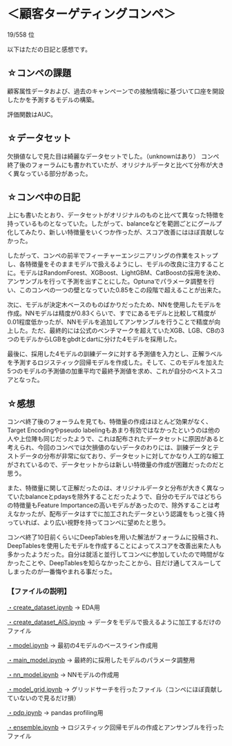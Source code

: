 # ＜顧客ターゲティングコンペ＞
19/558 位

以下はただの日記と感想です。
## ☆コンペの課題
顧客属性データおよび、過去のキャンペーンでの接触情報に基づいて口座を開設したかを予測するモデルの構築。

評価関数はAUC。
## ☆データセット
欠損値なしで見た目は綺麗なデータセットでした。（unknownはあり）
コンペ終了後のフォーラムにも書かれていたが、オリジナルデータと比べて分布が大きく異なっている部分があった。
## ☆コンペ中の日記
上にも書いたとおり、データセットがオリジナルのものと比べて異なった特徴を持っているものとなっていた。したがって、balanceなどを範囲ごとにグールプ化してみたり、新しい特徴量をいくつか作ったが、スコア改善にはほぼ貢献しなかった。

したがって、コンペの前半でフィーチャーエンジニアリングの作業をストップし、各特徴量をそのままモデルで扱えるようにし、モデルの改良に注力することに。モデルはRandomForest、XGBoost、LightGBM、CatBoostの採用を決め、アンサンブルを行って予測を出すことにした。Optunaでパラメータ調整を行い、このコンペの一つの壁となっていた0.85をこの段階で超えることが出来た。

次に、モデルが決定木ベースのものばかりだったため、NNを使用したモデルを作成。NNモデルは精度が0.83くらいで、すでにあるモデルと比較して精度が0.01程度低かったが、NNモデルを追加してアンサンブルを行うことで精度が向上した。ただ、最終的には公式のベンチマークを超えていたXGB、LGB、CBの3つのモデルからLGBをgbdtとdartに分けた4モデルを採用した。

最後に、採用した4モデルの訓練データに対する予測値を入力とし、正解ラベルを予測するロジスティック回帰モデルを作成した。そして、このモデルを加えた5つのモデルの予測値の加重平均で最終予測値を求め、これが自分のベストスコアとなった。
## ☆感想
コンペ終了後のフォーラムを見ても、特徴量の作成はほとんど効果がなく、Target Encodingやpseudo labelingもあまり有効ではなかったというのは他の人や上位陣も同じだったようで、これは配布されたデータセットに原因があると考えられ、今回のコンペでは欠損値のないデータのわりには、訓練データとテストデータの分布が非常に似ており、データセットに対してかなり人工的な細工がされているので、データセットからは新しい特徴量の作成が困難だったのだと思う。

また、特徴量に関して正解だったのは、オリジナルデータと分布が大きく異なっていたbalanceとpdaysを除外することだったようで、自分のモデルではどちらの特徴量もFeature Importanceの高いモデルがあったので、除外することは考えなかったが、配布データはすでに加工されたデータという認識をもっと強く持っていれば、より広い視野を持ってコンペに望めたと思う。

コンペ終了10日前くらいにDeepTablesを用いた解法がフォーラムに投稿され、DeepTablesを使用したモデルを作成することによってスコアを改善出来た人も多かったようだった。自分は就活と並行してコンペに参加していたので時間がなかったことや、DeepTablesを知らなかったことから、目だけ通してスルーしてしまったのが一番悔やまれる事だった。
### 【ファイルの説明】
[・create_dataset.ipynb](/create_dataset.ipynb)
-> EDA用

[・create_dataset_AIS.ipynb](/create_dataset_AIS.ipynb)
-> データをモデルで扱えるように加工するだけのファイル

[・model.ipynb](/model.ipynb)
-> 最初の4モデルのベースライン作成用

[・main_model.ipynb](/main_model.ipynb)
-> 最終的に採用したモデルのパラメータ調整用

[・nn_model.ipynb](/nn_model.ipynb)
-> NNモデルの作成用

[・model_grid.ipynb](/model_grid.ipynb)
-> グリッドサーチを行ったファイル（コンペにほぼ貢献していないので見るだけ損）

[・pdp.ipynb](/pdp.ipynb)
-> pandas profiling用

[・ensemble.ipynb](/ensemble.ipynb)
-> ロジスティック回帰モデルの作成とアンサンブルを行ったファイル